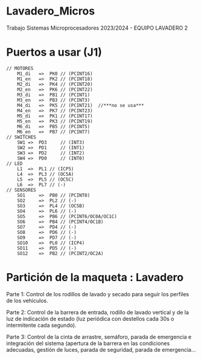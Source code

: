 # Lavadero_Micros
Trabajo Sistemas Microprocesadores 2023/2024 - EQUIPO LAVADERO 2
# Puertos a usar (J1)
	// MOTORES
		M1_di	=>	PK0 // (PCINT16)
		M1_en	=>	PK2 // (PCINT18)
		M2_di	=>	PK4 // (PCINT20)
		M2_en	=>	PK6 // (PCINT22)
		M3_di	=>	PB1 // (PCINT1)
		M3_en	=>	PB3 // (PCINT3)
		M4_di	=>	PK5 // (PCINT21)  //***no se usa***
		M4_en	=>	PK7 // (PCINT23)
		M5_di	=>	PK1 // (PCINT17)
		M5_en	=>	PK3 // (PCINT19)
		M6_di	=>	PB5 // (PCINT5)
		M6_en	=>	PB7 // (PCINT7)
	// SWITCHES
		SW1	=>	PD3 	// (INT3)
		SW2	=>	PD1 	// (INT1)
		SW3	=>	PD2 	// (INT2)
		SW4	=>	PD0 	// (INT0)
	// LED
		L1 	=>	PL1 // (ICP5)
		L4 	=>	PL3 // (OC5A)	
		L5 	=>	PL5 // (OC5C)
		L6 	=>	PL7 // (-)
	// SENSORES	
		SO1 	=>	PB0 // (PCINT0)
		SO2 	=>	PL2 // (-)
		SO3 	=>	PL4 // (OC5B)
		SO4 	=>	PL6 // (-)
		SO5 	=>	PB6 // (PCINT6/OC0A/OC1C)
		SO6 	=>	PB4 // (PCINT4/OC1B)
		SO7 	=>	PD4 // (-)
		SO8 	=>	PD6 // (-)
		SO9 	=>	PD7 // (-)
		SO10 	=>	PL0 // (ICP4)
		SO11 	=>	PD5 // (-)
		SO12 	=>	PB2 // (PCINT2/OC2A)
  
# Partición de la maqueta : Lavadero
Parte 1: Control de los rodillos de lavado y secado para seguir los perfiles de los vehículos.

Parte 2: Control de la barrera de entrada, rodillo de lavado vertical y de la luz de indicación de estado (luz periódica con destellos cada 30s o intermitente cada segundo).

Parte 3: Control de la cinta de arrastre, semáforo, parada de emergencia e integración del sistema (apertura de la barrera en las condiciones adecuadas, gestión de luces, parada de seguridad, parada de emergencia…
